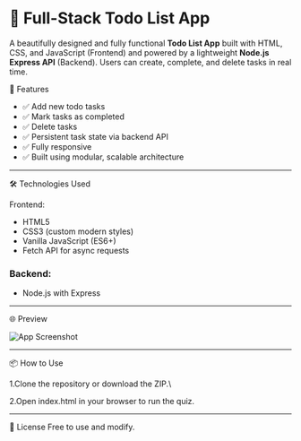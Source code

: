# 📝 Full-Stack Todo List App
A beautifully designed and fully functional **Todo List App** built with HTML, CSS, and JavaScript (Frontend) and powered by a lightweight **Node.js Express API** (Backend). Users can create, complete, and delete tasks in real time.

🚀 Features

- ✅ Add new todo tasks
- ✅ Mark tasks as completed
- ✅ Delete tasks
- ✅ Persistent task state via backend API
- ✅ Fully responsive 
- ✅ Built using modular, scalable architecture

---

🛠️ Technologies Used

Frontend:
- HTML5
- CSS3 (custom modern styles)
- Vanilla JavaScript (ES6+)
- Fetch API for async requests

### Backend:
- Node.js with Express

---

🌐 Preview

![App Screenshot](https://github.com/user-attachments/assets/e68b5c1d-8dba-431c-8683-7be85a8a7f63)

---

📦 How to Use

1.Clone the repository or download the ZIP.\

2.Open index.html in your browser to run the quiz.

---

📜 License
Free to use and modify.

